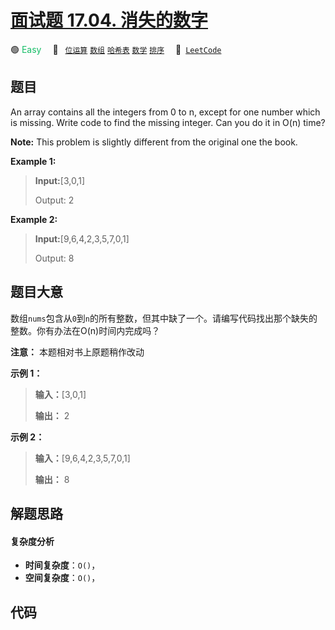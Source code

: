 # [面试题 17.04. 消失的数字](https://leetcode.cn/problems/missing-number-lcci)

🟢 <font color=#15bd66>Easy</font>&emsp; 🔖&ensp; [`位运算`](/outline/tag/bit-manipulation.md) [`数组`](/outline/tag/array.md) [`哈希表`](/outline/tag/hash-table.md) [`数学`](/outline/tag/math.md) [`排序`](/outline/tag/sorting.md)&emsp; 🔗&ensp;[`LeetCode`](https://leetcode.cn/problems/missing-number-lcci)

## 题目

An array contains all the integers from 0 to n, except for one number which is
missing.  Write code to find the missing integer. Can you do it in O(n) time?

**Note:** This problem is slightly different from the original one the book.

**Example 1:**

> 
> 
> 
> 
> 
> **Input:**[3,0,1]
> 
> Output: 2



**Example 2:**

> 
> 
> 
> 
> 
> **Input:**[9,6,4,2,3,5,7,0,1]
> 
> Output: 8
> 
> 


## 题目大意

数组`nums`包含从`0`到`n`的所有整数，但其中缺了一个。请编写代码找出那个缺失的整数。你有办法在O(n)时间内完成吗？

**注意：** 本题相对书上原题稍作改动

**示例 1：**

> 
> 
> 
> 
> 
> **输入：**[3,0,1]
> 
> **输出：** 2



**示例 2：**

> 
> 
> 
> 
> 
> **输入：**[9,6,4,2,3,5,7,0,1]
> 
> **输出：** 8
> 
> 


## 解题思路

#### 复杂度分析

- **时间复杂度**：`O()`，
- **空间复杂度**：`O()`，

## 代码

```javascript

```